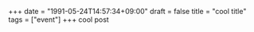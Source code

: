 +++
date = "1991-05-24T14:57:34+09:00"
draft = false
title = "cool title"
tags = ["event"]
+++
cool post

